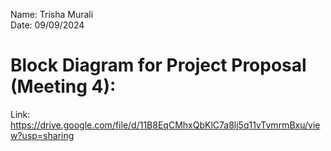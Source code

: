 Name: Trisha Murali <br/> 
Date: 09/09/2024 <br/> 

# Block Diagram for Project Proposal (Meeting 4): 
Link: https://drive.google.com/file/d/11B8EqCMhxQbKlC7a8lj5q11vTvmrmBxu/view?usp=sharing
